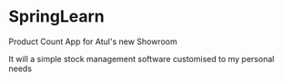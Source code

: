 # SpringLearn
Product Count App for Atul's new Showroom

It will a simple stock management software customised to my personal needs
